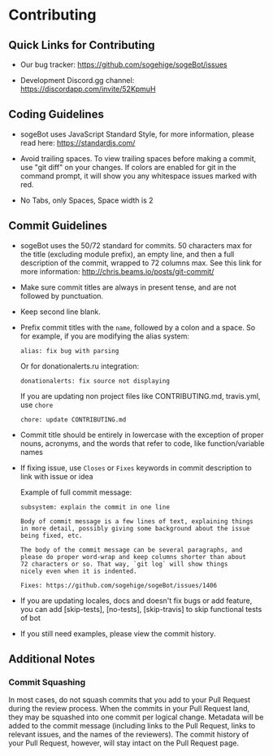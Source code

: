 Contributing
============

Quick Links for Contributing
----------------------------

- Our bug tracker:
  https://github.com/sogehige/sogeBot/issues

- Development Discord.gg channel:
  https://discordapp.com/invite/52KpmuH

Coding Guidelines
-----------------

- sogeBot uses JavaScript Standard Style, for more
  information, please read here:
  https://standardjs.com/

- Avoid trailing spaces.  To view trailing spaces before making a
  commit, use "git diff" on your changes.  If colors are enabled for
  git in the command prompt, it will show you any whitespace issues
  marked with red.

- No Tabs, only Spaces, Space width is 2

Commit Guidelines
-----------------

- sogeBot uses the 50/72 standard for commits.  50 characters max
  for the title (excluding module prefix), an empty line, and then a
  full description of the commit, wrapped to 72 columns max.  See this
  link for more information: http://chris.beams.io/posts/git-commit/

- Make sure commit titles are always in present tense, and are not
  followed by punctuation.

- Keep second line blank.

- Prefix commit titles with the `name`, followed by a colon and a
  space. So for example, if you are modifying the alias system:

    `alias: fix bug with parsing`

  Or for donationalerts.ru integration:

    `donationalerts: fix source not displaying`

  If you are updating non project files like CONTRIBUTING.md, travis.yml, use `chore`

    `chore: update CONTRIBUTING.md`

- Commit title should be entirely in lowercase with the exception of proper
  nouns, acronyms, and the words that refer to code, like function/variable names

- If fixing issue, use `Closes` or `Fixes` keywords in commit description to
  link with issue or idea

  Example of full commit message:

    ```text
    subsystem: explain the commit in one line

    Body of commit message is a few lines of text, explaining things
    in more detail, possibly giving some background about the issue
    being fixed, etc.

    The body of the commit message can be several paragraphs, and
    please do proper word-wrap and keep columns shorter than about
    72 characters or so. That way, `git log` will show things
    nicely even when it is indented.

    Fixes: https://github.com/sogehige/sogeBot/issues/1406
    ```

- If you are updating locales, docs and doesn't fix bugs or add feature, you can
  add [skip-tests], [no-tests], [skip-travis] to skip functional tests of bot

- If you still need examples, please view the commit history.

## Additional Notes

### Commit Squashing

In most cases, do not squash commits that you add to your Pull Request during
the review process. When the commits in your Pull Request land, they may be
squashed into one commit per logical change. Metadata will be added to the
commit message (including links to the Pull Request, links to relevant issues,
and the names of the reviewers). The commit history of your Pull Request,
however, will stay intact on the Pull Request page.